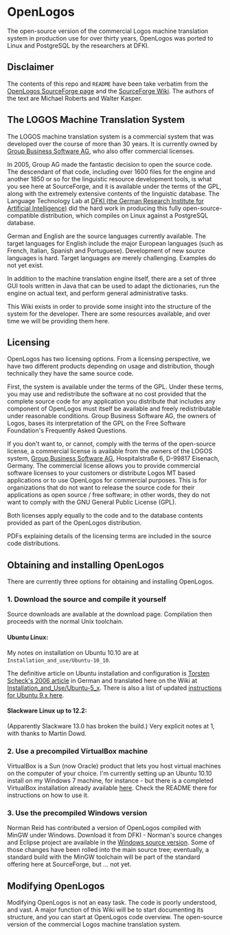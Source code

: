 # OpenLogos

The open-source version of the commercial Logos machine translation system in production use for over thirty years, OpenLogos was ported to Linux and PostgreSQL by the researchers at DFKI.

## Disclaimer

The contents of this repo and `README` have been take verbatim from the [OpenLogos SourceForge page](https://sourceforge.net/projects/openlogos-mt/) and the [SourceForge Wiki](https://sourceforge.net/p/openlogos-mt/wiki/Home/). The authors of the text are Michael Roberts and Walter Kasper.


## The LOGOS Machine Translation System

The LOGOS machine translation system is a commercial system that was developed over the course of more than 30 years. It is currently owned by [Group Business Software AG](http://www.group.de/en/index.php), who also offer commercial licenses.

In 2005, Group AG made the fantastic decision to open the source code. The descendant of that code, including over 1600 files for the engine and another 1850 or so for the linguistic resource development tools, is what you see here at SourceForge, and it is available under the terms of the GPL, along with the extremely extensive contents of the linguistic database. The Language Technology Lab at [DFKI (the German Research Institute for Artificial Intelligence)](https://www.dfki.de/web) did the hard work in producing this fully open-source-compatible distribution, which compiles on Linux against a PostgreSQL database.

German and English are the source languages currently available. The target languages for English include the major European languages (such as French, Italian, Spanish and Portuguese). Development of new source languages is hard. Target languages are merely challenging. Examples do not yet exist.

In addition to the machine translation engine itself, there are a set of three GUI tools written in Java that can be used to adapt the dictionaries, run the engine on actual text, and perform general administrative tasks.

This Wiki exists in order to provide some insight into the structure of the system for the developer. There are some resources available, and over time we will be providing them here.

## Licensing

OpenLogos has two licensing options. From a licensing perspective, we have two different products depending on usage and distribution, though technically they have the same source code.

First, the system is available under the terms of the GPL. Under these terms, you may use and redistribute the software at no cost provided that the complete source code for any application you distribute that includes any component of OpenLogos must itself be available and freely redistributable under reasonable conditions. Group Business Software AG, the owners of Logos, bases its interpretation of the GPL on the Free Software Foundation's Frequently Asked Questions.

If you don't want to, or cannot, comply with the terms of the open-source license, a commercial license is available from the owners of the LOGOS system, [Group Business Software AG](http://www.group.de/en/index.php), Hospitalstraße 6, D-99817 Eisenach, Germany. The commercial license allows you to provide commercial software licenses to your customers or distribute Logos MT based applications or to use OpenLogos for commercial purposes. This is for organizations that do not want to release the source code for their applications as open source / free software; in other words, they do not want to comply with the GNU General Public License (GPL).

Both licenses apply equally to the code and to the database contents provided as part of the OpenLogos distribution.

PDFs explaining details of the licensing terms are included in the source code distributions.

## Obtaining and installing OpenLogos

There are currently three options for obtaining and installing OpenLogos.

### 1. Download the source and compile it yourself

Source downloads are available at the download page. Compilation then proceeds with the normal Unix toolchain.

#### Ubuntu Linux:

My notes on installation on Ubuntu 10.10 are at `Installation_and_use/Ubuntu-10_10`.

The definitive article on Ubuntu installation and configuration is [Torsten Scheck's 2006 article](http://www.pro-linux.de/artikel/2/253/openlogos-101-installation-und-anwendung.html) in German and translated here on the Wiki at [Installation_and_Use/Ubuntu-5_x](https://sourceforge.net/p/openlogos-mt/wiki/Installation_and_Use/Ubuntu-5_x). There is also a list of updated [instructions for Ubuntu 9.x here](http://logos-os.dfki.de/Install_for_Ubuntu_9.X.html).

#### Slackware Linux up to 12.2:

(Apparently Slackware 13.0 has broken the build.) Very explicit notes at 1, with thanks to Martin Dowd.

### 2. Use a precompiled VirtualBox machine

VirtualBox is a Sun (now Oracle) product that lets you host virtual machines on the computer of your choice. I'm currently setting up an Ubuntu 10.10 install on my Windows 7 machine, for instance - but there is a completed VirtualBox installation already available [here](http://vikitraduko.saluton.dk/openlogos/). Check the README there for instructions on how to use it.

### 3. Use the precompiled Windows version

Norman Reid has contributed a version of OpenLogos compiled with MinGW under Windows. Download it from DFKI - Norman's source changes and Eclipse project are available in the [Windows source version](http://logos-os.dfki.de/release/OpenLogos_Windows_SRC.zip). Some of those changes have been rolled into the main source tree; eventually, a standard build with the MinGW toolchain will be part of the standard offering here at SourceForge, but ... not yet.

## Modifying OpenLogos

Modifying OpenLogos is not an easy task. The code is poorly understood, and vast. A major function of this Wiki will be to start documenting its structure, and you can start at OpenLogos code overview.
The open-source version of the commercial Logos machine translation system.

